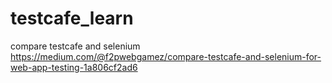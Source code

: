 # testcafe_learn
compare testcafe and selenium
https://medium.com/@f2pwebgamez/compare-testcafe-and-selenium-for-web-app-testing-1a806cf2ad6
